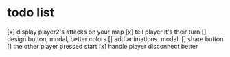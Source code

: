 # todo list

[x] display player2's attacks on your map
[x] tell player it's their turn
[] design button, modal, better colors
[] add animations. modal.
[] share button
[] the other player pressed start
[x] handle player disconnect better
